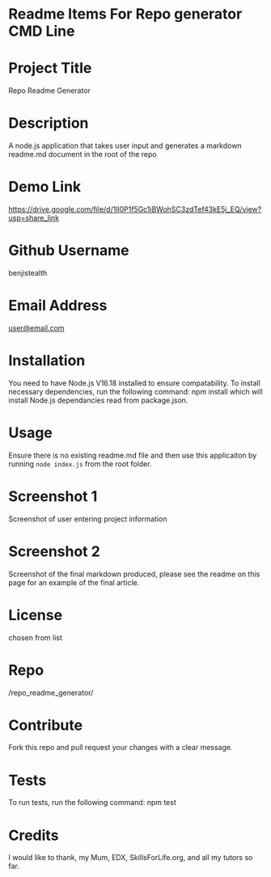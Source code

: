 # Readme Items For Repo generator CMD Line


# Project Title
Repo Readme Generator

# Description
A node.js application that takes user input and generates a markdown readme.md document in the root of the repo

# Demo Link
https://drive.google.com/file/d/1ll0P1f5Gc1iBWohSC3zdTef43kE5j_EQ/view?usp=share_link

# Github Username
benjistealth

# Email Address
user@email.com

# Installation
You need to have Node.js V16.18 installed to ensure compatability. To install necessary dependencies, run the following command: npm install which will install Node.js dependancies read from package.json.

# Usage
Ensure there is no existing readme.md file and then use this applicaiton by running `node index.js` from the root folder.

# Screenshot 1
Screenshot of user entering project information

# Screenshot 2
Screenshot of the final markdown produced, please see the readme on this page for an example of the final article.

# License
chosen from list

# Repo
/repo_readme_generator/

# Contribute
Fork this repo and pull request your changes with a clear message.

# Tests
To run tests, run the following command: npm test

# Credits
I would like to thank, my Mum, EDX, SkillsForLife.org, and all my tutors so far.

